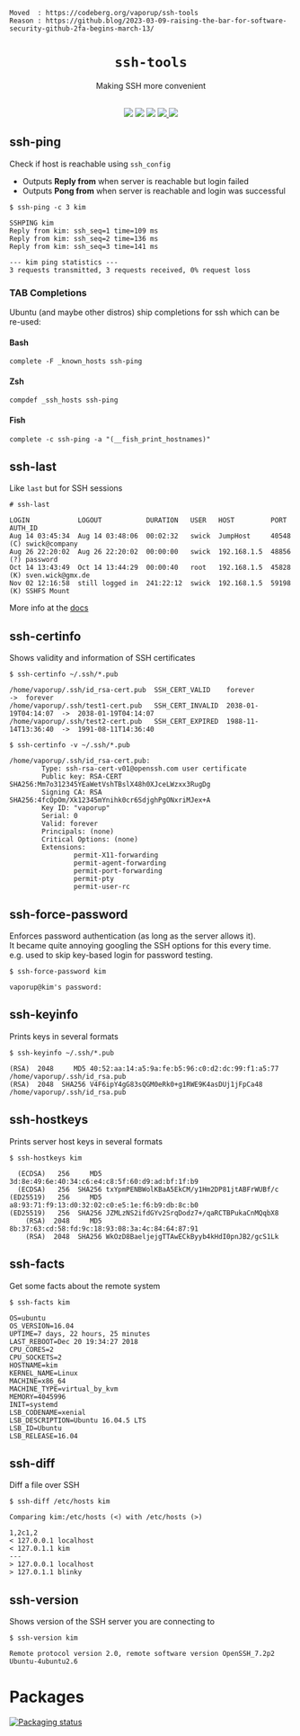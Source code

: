 ```
Moved  : https://codeberg.org/vaporup/ssh-tools
Reason : https://github.blog/2023-03-09-raising-the-bar-for-software-security-github-2fa-begins-march-13/
```

<h1 align="center"><code>ssh-tools</code></h1>
<p align="center">Making SSH more convenient</p>
<p align="center">
  <br/>
  <img src="https://img.shields.io/badge/uses-ssh-blue.svg?style=flat-square"/>
  <img src="https://img.shields.io/badge/license-gpl--3-brightgreen.svg?style=flat-square"/>
  <img src="https://img.shields.io/badge/status-stable-ff69b4.svg?style=flat-square"/>
  <a href="https://codeberg.org/vaporup/CISS">
   <img src="https://img.shields.io/badge/supports-CISS-blueviolet.svg?style=flat-square"/>
  </a>
  <img src="https://img.shields.io/badge/implementation-bash / perl-red.svg?style=flat-square"/>
</p>

## ssh-ping
Check if host is reachable using ```ssh_config```

  * Outputs **Reply from** when server is reachable but login failed
  * Outputs **Pong from** when server is reachable and login was successful

  ~~~~
  $ ssh-ping -c 3 kim

  SSHPING kim
  Reply from kim: ssh_seq=1 time=109 ms
  Reply from kim: ssh_seq=2 time=136 ms
  Reply from kim: ssh_seq=3 time=141 ms

  --- kim ping statistics ---
  3 requests transmitted, 3 requests received, 0% request loss
  ~~~~

### TAB Completions

Ubuntu (and maybe other distros) ship completions for ssh which can be re-used:

#### Bash

```
complete -F _known_hosts ssh-ping
```

#### Zsh

```
compdef _ssh_hosts ssh-ping
```

#### Fish

```
complete -c ssh-ping -a "(__fish_print_hostnames)"
```

## ssh-last
Like ```last``` but for SSH sessions

  ~~~~
  # ssh-last

  LOGIN            LOGOUT           DURATION   USER   HOST         PORT   AUTH_ID
  Aug 14 03:45:34  Aug 14 03:48:06  00:02:32   swick  JumpHost     40548  (C) swick@company
  Aug 26 22:20:02  Aug 26 22:20:02  00:00:00   swick  192.168.1.5  48856  (?) password
  Oct 14 13:43:49  Oct 14 13:44:29  00:00:40   root   192.168.1.5  45828  (K) sven.wick@gmx.de
  Nov 02 12:16:58  still logged in  241:22:12  swick  192.168.1.5  59198  (K) SSHFS Mount
  ~~~~

More info at the [docs](doc/ssh-last)

## ssh-certinfo
Shows validity and information of SSH certificates

  ~~~~
  $ ssh-certinfo ~/.ssh/*.pub

  /home/vaporup/.ssh/id_rsa-cert.pub  SSH_CERT_VALID    forever              ->  forever
  /home/vaporup/.ssh/test1-cert.pub   SSH_CERT_INVALID  2038-01-19T04:14:07  ->  2038-01-19T04:14:07
  /home/vaporup/.ssh/test2-cert.pub   SSH_CERT_EXPIRED  1988-11-14T13:36:40  ->  1991-08-11T14:36:40
  ~~~~

  ~~~~
  $ ssh-certinfo -v ~/.ssh/*.pub

  /home/vaporup/.ssh/id_rsa-cert.pub:
          Type: ssh-rsa-cert-v01@openssh.com user certificate
          Public key: RSA-CERT SHA256:Mm7o312345YEaWetVshTBslX48h0XJceLWzxx3RugDg
          Signing CA: RSA SHA256:4fcOpOm/Xk12345mYnihk0cr6SdjghPgONxriMJex+A
          Key ID: "vaporup"
          Serial: 0
          Valid: forever
          Principals: (none)
          Critical Options: (none)
          Extensions:
                  permit-X11-forwarding
                  permit-agent-forwarding
                  permit-port-forwarding
                  permit-pty
                  permit-user-rc
  ~~~~

## ssh-force-password
Enforces password authentication (as long as the server allows it).  
It became quite annoying googling the SSH options for this every time.  
e.g. used to skip key-based login for password testing.

  ~~~~
  $ ssh-force-password kim

  vaporup@kim's password:
  ~~~~

## ssh-keyinfo
Prints keys in several formats

  ~~~~
  $ ssh-keyinfo ~/.ssh/*.pub

  (RSA)  2048     MD5 40:52:aa:14:a5:9a:fe:b5:96:c0:d2:dc:99:f1:a5:77  /home/vaporup/.ssh/id_rsa.pub
  (RSA)  2048  SHA256 V4F6ipY4gG83sQGM0eRk0+g1RWE9K4asDUj1jFpCa48      /home/vaporup/.ssh/id_rsa.pub
  ~~~~

## ssh-hostkeys
Prints server host keys in several formats

  ~~~~
  $ ssh-hostkeys kim

    (ECDSA)   256     MD5 3d:8e:49:6e:40:34:c6:e4:c8:5f:60:d9:ad:bf:1f:b9
    (ECDSA)   256  SHA256 txYpmPENBWolKBaA5EkCM/y1Hm2DP81jtABFrWUBf/c
  (ED25519)   256     MD5 a8:93:71:f9:13:d0:32:02:c0:e5:1e:f6:b9:db:8c:b0
  (ED25519)   256  SHA256 JZMLzNS2ifdGYv2SrqDodz7+/qaRCTBPukaCnMQqbX8
      (RSA)  2048     MD5 8b:37:63:cd:58:fd:9c:18:93:08:3a:4c:84:64:87:91
      (RSA)  2048  SHA256 WkOzD8BaeljejgTTAwECkByyb4kHdI0pnJB2/gcS1Lk
  ~~~~

## ssh-facts
Get some facts about the remote system

  ~~~~
  $ ssh-facts kim

  OS=ubuntu
  OS_VERSION=16.04
  UPTIME=7 days, 22 hours, 25 minutes
  LAST_REBOOT=Dec 20 19:34:27 2018
  CPU_CORES=2
  CPU_SOCKETS=2
  HOSTNAME=kim
  KERNEL_NAME=Linux
  MACHINE=x86_64
  MACHINE_TYPE=virtual_by_kvm
  MEMORY=4045996
  INIT=systemd
  LSB_CODENAME=xenial
  LSB_DESCRIPTION=Ubuntu 16.04.5 LTS
  LSB_ID=Ubuntu
  LSB_RELEASE=16.04
  ~~~~

## ssh-diff
Diff a file over SSH

  ~~~~
  $ ssh-diff /etc/hosts kim

  Comparing kim:/etc/hosts (<) with /etc/hosts (>)

  1,2c1,2
  < 127.0.0.1 localhost
  < 127.0.1.1 kim
  ---
  > 127.0.0.1 localhost
  > 127.0.1.1 blinky
  ~~~~

## ssh-version
Shows version of the SSH server you are connecting to

  ~~~~
  $ ssh-version kim

  Remote protocol version 2.0, remote software version OpenSSH_7.2p2 Ubuntu-4ubuntu2.6
  ~~~~

# Packages

[![Packaging status](https://repology.org/badge/vertical-allrepos/ssh-tools.svg?columns=3)](https://repology.org/project/ssh-tools/versions)
